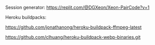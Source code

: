 
Session generator: https://replit.com/@DGXeon/Xeon-PairCode?v=1


Heroku buildpacks:

https://github.com/jonathanong/heroku-buildpack-ffmpeg-latest

https://github.com/clhuang/heroku-buildpack-webp-binaries.git
